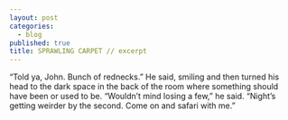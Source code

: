```yaml
---
layout: post
categories: 
  - blog
published: true
title: SPRAWLING CARPET // excerpt
---
```




“Told ya, John. Bunch of rednecks.” He said, smiling and then turned his head to the dark space in the back of the room where something should have been or used to be. “Wouldn’t mind losing a few,” he said. “Night’s getting weirder by the second. Come on and safari with me.”
